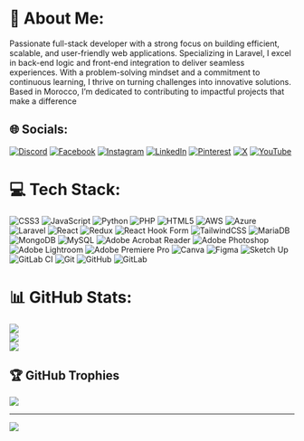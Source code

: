 # 💫 About Me:
Passionate full-stack developer with a strong focus on building efficient, scalable, and user-friendly web applications. Specializing in Laravel, I excel in back-end logic and front-end integration to deliver seamless experiences. With a problem-solving mindset and a commitment to continuous learning, I thrive on turning challenges into innovative solutions. Based in Morocco, I’m dedicated to contributing to impactful projects that make a difference


## 🌐 Socials:
[![Discord](https://img.shields.io/badge/Discord-%237289DA.svg?logo=discord&logoColor=white)](https://discord.gg/nxtheelsing) [![Facebook](https://img.shields.io/badge/Facebook-%231877F2.svg?logo=Facebook&logoColor=white)](https://facebook.com/Abderrahim.AJabli) [![Instagram](https://img.shields.io/badge/Instagram-%23E4405F.svg?logo=Instagram&logoColor=white)](https://instagram.com/Abderrahim.AJabli) [![LinkedIn](https://img.shields.io/badge/LinkedIn-%230077B5.svg?logo=linkedin&logoColor=white)](https://linkedin.com/in/abderrahimajabli/) [![Pinterest](https://img.shields.io/badge/Pinterest-%23E60023.svg?logo=Pinterest&logoColor=white)](https://pinterest.com/Abderrahim.AJabli) [![X](https://img.shields.io/badge/X-black.svg?logo=X&logoColor=white)](https://x.com/Abderrahim.AJabli) [![YouTube](https://img.shields.io/badge/YouTube-%23FF0000.svg?logo=YouTube&logoColor=white)](https://youtube.com/@Abderrahim.AJabli) 

# 💻 Tech Stack:
![CSS3](https://img.shields.io/badge/css3-%231572B6.svg?style=flat&logo=css3&logoColor=white) ![JavaScript](https://img.shields.io/badge/javascript-%23323330.svg?style=flat&logo=javascript&logoColor=%23F7DF1E) ![Python](https://img.shields.io/badge/python-3670A0?style=flat&logo=python&logoColor=ffdd54) ![PHP](https://img.shields.io/badge/php-%23777BB4.svg?style=flat&logo=php&logoColor=white) ![HTML5](https://img.shields.io/badge/html5-%23E34F26.svg?style=flat&logo=html5&logoColor=white) ![AWS](https://img.shields.io/badge/AWS-%23FF9900.svg?style=flat&logo=amazon-aws&logoColor=white) ![Azure](https://img.shields.io/badge/azure-%230072C6.svg?style=flat&logo=microsoftazure&logoColor=white) ![Laravel](https://img.shields.io/badge/laravel-%23FF2D20.svg?style=flat&logo=laravel&logoColor=white) ![React](https://img.shields.io/badge/react-%2320232a.svg?style=flat&logo=react&logoColor=%2361DAFB) ![Redux](https://img.shields.io/badge/redux-%23593d88.svg?style=flat&logo=redux&logoColor=white) ![React Hook Form](https://img.shields.io/badge/React%20Hook%20Form-%23EC5990.svg?style=flat&logo=reacthookform&logoColor=white) ![TailwindCSS](https://img.shields.io/badge/tailwindcss-%2338B2AC.svg?style=flat&logo=tailwind-css&logoColor=white) ![MariaDB](https://img.shields.io/badge/MariaDB-003545?style=flat&logo=mariadb&logoColor=white) ![MongoDB](https://img.shields.io/badge/MongoDB-%234ea94b.svg?style=flat&logo=mongodb&logoColor=white) ![MySQL](https://img.shields.io/badge/mysql-4479A1.svg?style=flat&logo=mysql&logoColor=white) ![Adobe Acrobat Reader](https://img.shields.io/badge/Adobe%20Acrobat%20Reader-EC1C24.svg?style=flat&logo=Adobe%20Acrobat%20Reader&logoColor=white) ![Adobe Photoshop](https://img.shields.io/badge/adobe%20photoshop-%2331A8FF.svg?style=flat&logo=adobe%20photoshop&logoColor=white) ![Adobe Lightroom](https://img.shields.io/badge/Adobe%20Lightroom-31A8FF.svg?style=flat&logo=Adobe%20Lightroom&logoColor=white) ![Adobe Premiere Pro](https://img.shields.io/badge/Adobe%20Premiere%20Pro-9999FF.svg?style=flat&logo=Adobe%20Premiere%20Pro&logoColor=white) ![Canva](https://img.shields.io/badge/Canva-%2300C4CC.svg?style=flat&logo=Canva&logoColor=white) ![Figma](https://img.shields.io/badge/figma-%23F24E1E.svg?style=flat&logo=figma&logoColor=white) ![Sketch Up](https://img.shields.io/badge/SketchUp-005F9E?style=flat&logo=sketchup&logoColor=white) ![GitLab CI](https://img.shields.io/badge/gitlab%20CI-%23181717.svg?style=flat&logo=gitlab&logoColor=white) ![Git](https://img.shields.io/badge/git-%23F05033.svg?style=flat&logo=git&logoColor=white) ![GitHub](https://img.shields.io/badge/github-%23121011.svg?style=flat&logo=github&logoColor=white) ![GitLab](https://img.shields.io/badge/gitlab-%23181717.svg?style=flat&logo=gitlab&logoColor=white)
# 📊 GitHub Stats:
![](https://github-readme-stats.vercel.app/api?username=NXT-HELSING&theme=tokyonight&hide_border=false&include_all_commits=false&count_private=false)<br/>
![](https://github-readme-streak-stats.herokuapp.com/?user=NXT-HELSING&theme=tokyonight&hide_border=false)<br/>
![](https://github-readme-stats.vercel.app/api/top-langs/?username=NXT-HELSING&theme=tokyonight&hide_border=false&include_all_commits=false&count_private=false&layout=compact)

## 🏆 GitHub Trophies
![](https://github-profile-trophy.vercel.app/?username=NXT-HELSING&theme=radical&no-frame=false&no-bg=false&margin-w=4)

---
[![](https://visitcount.itsvg.in/api?id=NXT-HELSING&icon=0&color=0)](https://visitcount.itsvg.in)

<!-- Proudly created with GPRM ( https://gprm.itsvg.in ) -->
